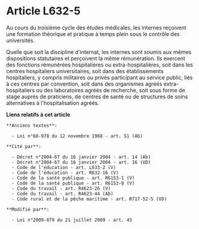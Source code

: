 # Article L632-5

Au cours du troisième cycle des études médicales, les internes reçoivent une formation théorique et pratique à temps plein
sous le contrôle des universités. 

Quelle que soit la discipline d'internat, les internes sont soumis aux mêmes dispositions statutaires et perçoivent la même
rémunération. Ils exercent des fonctions rémunérées hospitalières ou extra-hospitalières, soit dans les centres hospitaliers
universitaires, soit dans des établissements hospitaliers, y compris militaires ou privés participant au service public, liés
à ces centres par convention, soit dans des organismes agréés extra-hospitaliers ou des laboratoires agréés de recherche,
soit sous forme de stage auprès de praticiens, de centres de santé ou de structures de soins alternatives à l'hospitalisation
agréés.

**Liens relatifs à cet article**

	**Anciens textes**:

	  - Loi n°68-978 du 12 novembre 1968 - art. 51 (Ab)

	**Cité par**:

	  - Décret n°2004-67 du 16 janvier 2004 - art. 14 (Ab)
	  - Décret n°2004-67 du 16 janvier 2004 - art. 16 (VD)
	  - Code de l'éducation - art. L633-2 (V)
	  - Code de l'éducation - art. R632-16 (V)
	  - Code de la santé publique - art. R6153-1 (V)
	  - Code de la santé publique - art. R6153-8 (V)
	  - Code du travail - art. R4623-26 (V)
	  - Code du travail - art. R4623-44 (Ab)
	  - Code rural et de la pêche maritime - art. R717-52-5 (VD)

	**Modifié par**:

	  - Loi n°2009-879 du 21 juillet 2009 - art. 43
